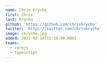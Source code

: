 ```yaml
---
name: Chris Krycho
first: Chris
last: Krycho
github: 'https://github.com/chriskrycho'
twitter: 'https://twitter.com/chriskrycho'
image: ckrycho.jpg
added: 2022-02-14T11:10:00.000Z
teams:
  - corejs
  - typescript
---
```

